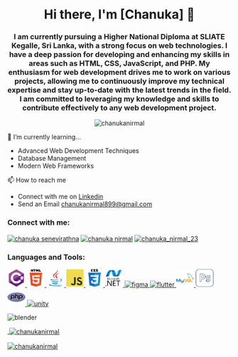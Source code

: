 <h1 align="center">Hi there, I'm [Chanuka] 👋</h1>
<h3 align="center">I am currently pursuing a Higher National Diploma at SLIATE Kegalle, Sri Lanka, with a strong focus on web technologies. I have a deep passion for developing and enhancing my skills in areas such as HTML, CSS, JavaScript, and PHP. My enthusiasm for web development drives me to work on various projects, allowing me to continuously improve my technical expertise and stay up-to-date with the latest trends in the field. I am committed to leveraging my knowledge and skills to contribute effectively to any web development project.</h3>

<p align="center"> <img src="https://komarev.com/ghpvc/?username=chanukanirmal&label=Profile%20views&color=0e75b6&style=flat" alt="chanukanirmal" /> </p>



🌱 I’m currently learning...
<ul>
    <li>Advanced Web Development Techniques</li>
    <li>Database Management</li>
    <li>Modern Web Frameworks</li>
</ul>
📫 How to reach me
<ul>
    <li>Connect with me on <a href="https://www.linkedin.com/in/chanuka-senevirathna-ba50a9266/">Linkedin</a></li>
   <li>Send an Email <a href="mailto:chanukanirmal899@gmail.com">chanukanirmal899@gmail.com</a></li>
</ul>
<h3 align="left">Connect with me:</h3>
<p align="left">
<a href="https://www.linkedin.com/in/chanuka-senevirathna-ba50a9266/" target="blank"><img align="center" src="https://raw.githubusercontent.com/rahuldkjain/github-profile-readme-generator/master/src/images/icons/Social/linked-in-alt.svg" alt="chanuka senevirathna" height="30" width="40" /></a>
<a href="https://www.facebook.com/share/HscJDGfjnHMxDBjx/?mibextid=qi2Omg" target="blank"><img align="center" src="https://raw.githubusercontent.com/rahuldkjain/github-profile-readme-generator/master/src/images/icons/Social/facebook.svg" alt="chanuka nirmal" height="30" width="40" /></a>
<a href="https://www.instagram.com/chanuka_nirmal_23?igsh=dmo0cTRoYWlvcnF0" target="blank"><img align="center" src="https://raw.githubusercontent.com/rahuldkjain/github-profile-readme-generator/master/src/images/icons/Social/instagram.svg" alt="chanuka_nirmal_23" height="30" width="40" /></a>
</p>

<h3 align="left">Languages and Tools:</h3>
<p align="left"> <a href="https://www.blender.org/" target="_blank" rel="noreferrer"> 
  <img src="https://raw.githubusercontent.com/devicons/devicon/master/icons/csharp/csharp-original.svg" alt="csharp" width="40" height="40"/> </a> <a href="https://www.w3schools.com/css/" target="_blank" rel="noreferrer"> <img src="https://raw.githubusercontent.com/devicons/devicon/master/icons/html5/html5-original-wordmark.svg" alt="html5" width="40" height="40"/> </a> <a href="https://www.java.com" target="_blank" rel="noreferrer"> <img src="https://raw.githubusercontent.com/devicons/devicon/master/icons/java/java-original.svg" alt="java" width="40" height="40"/> </a> <a href="https://developer.mozilla.org/en-US/docs/Web/JavaScript" target="_blank" rel="noreferrer">  <img src="https://raw.githubusercontent.com/devicons/devicon/master/icons/javascript/javascript-original.svg" alt="javascript" width="40" height="40"/> </a> <a href="https://www.mysql.com/" target="_blank" rel="noreferrer"><img src="https://raw.githubusercontent.com/devicons/devicon/master/icons/css3/css3-original-wordmark.svg" alt="css3" width="40" height="40"/> </a> <a href="https://dotnet.microsoft.com/" target="_blank" rel="noreferrer"> <img src="https://raw.githubusercontent.com/devicons/devicon/master/icons/dot-net/dot-net-original-wordmark.svg" alt="dotnet" width="40" height="40"/> </a> <a href="https://www.figma.com/" target="_blank" rel="noreferrer"> <img src="https://www.vectorlogo.zone/logos/figma/figma-icon.svg" alt="figma" width="40" height="40"/> </a> <a href="https://flutter.dev" target="_blank" rel="noreferrer"> <img src="https://www.vectorlogo.zone/logos/flutterio/flutterio-icon.svg" alt="flutter" width="40" height="40"/> </a> <a href="https://www.w3.org/html/" target="_blank" rel="noreferrer"><img src="https://raw.githubusercontent.com/devicons/devicon/master/icons/mysql/mysql-original-wordmark.svg" alt="mysql" width="40" height="40"/> </a> <a href="https://www.photoshop.com/en" target="_blank" rel="noreferrer"> <img src="https://raw.githubusercontent.com/devicons/devicon/master/icons/photoshop/photoshop-line.svg" alt="photoshop" width="40" height="40"/> </a> <a href="https://www.php.net" target="_blank" rel="noreferrer"> <img src="https://raw.githubusercontent.com/devicons/devicon/master/icons/php/php-original.svg" alt="php" width="40" height="40"/> </a> <a href="https://unity.com/" target="_blank" rel="noreferrer"> <img src="https://www.vectorlogo.zone/logos/unity3d/unity3d-icon.svg" alt="unity" width="40" height="40"/> </a> </p><img src="https://download.blender.org/branding/community/blender_community_badge_white.svg" alt="blender" width="40" height="40"/> </a> <a href="https://www.w3schools.com/cs/" target="_blank" rel="noreferrer">



<p>&nbsp;<img align="center" src="https://github-readme-stats.vercel.app/api?username=chanukanirmal&show_icons=true&locale=en" alt="chanukanirmal" /></p>

<p><img align="center" src="https://github-readme-streak-stats.herokuapp.com/?user=chanukanirmal&" alt="chanukanirmal" /></p>
